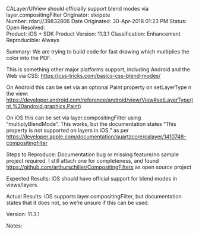 CALayer/UIView should officially support blend modes via layer.compositingFilter
Originator:	steipete	
Number:	rdar://39832806	Date Originated:	30-Apr-2018 01:23 PM
Status:	Open	Resolved:	
Product:	iOS + SDK	Product Version:	11.3.1
Classification:	Enhancement	Reproducible:	Always
 
Summary:
We are trying to build code for fast drawing which multiplies the color into the PDF.

This is something other major platforms support, including Android and the Web via CSS: https://css-tricks.com/basics-css-blend-modes/

On Android this can be set via an optional Paint property on setLayerType n the view:
https://developer.android.com/reference/android/view/View#setLayerType(int,%20android.graphics.Paint)

On iOS this can be set via layer.compositingFilter using “multiplyBlendMode”. This works, but the documentation states “This property is not supported on layers in iOS.” as per https://developer.apple.com/documentation/quartzcore/calayer/1410748-compositingfilter

Steps to Reproduce:
Documentation bug or missing feature/no sample project required.
I still attach one for completeness, and found https://github.com/arthurschiller/CompositingFilters as open source project

Expected Results:
iOS should have official support for blend modes in views/layers.

Actual Results:
iOS supports layer.compositingFilter, but documentation states that it does not, so we’re unsure if this can be used.

Version:
11.3.1

Notes: